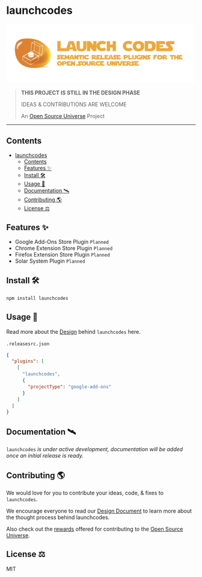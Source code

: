 # launchcodes

![Launch Codes — Semantic Release Plugins For The Open Source Universe](assets/launchcodes.png)

> **THIS PROJECT IS STILL IN THE DESIGN PHASE**
>
> IDEAS & CONTRIBUTIONS ARE WELCOME
>
> An [Open Source Universe](https://github.com/intellibus/approach) Project

---

## Contents

- [launchcodes](#launchcodes)
  - [Contents](#contents)
  - [Features ✨](#features-)
  - [Install 🛠](#install-)
  - [Usage 🔭](#usage-)
  - [Documentation 🛰](#documentation-)
  - [Contributing 🌎](#contributing-)
  - [License ⚖️](#license-️)

## Features ✨

- Google Add-Ons Store Plugin `Planned`
- Chrome Extension Store Plugin `Planned`
- Firefox Extension Store Plugin `Planned`
- Solar System Plugin `Planned`

## Install 🛠

```sh
npm install launchcodes
```

## Usage 🔭

Read more about the [Design](https://github.com/intellibus/launchcodes/blob/main/DESIGN.md) behind `launchcodes` here.

`.releasesrc.json`

```json
{
  "plugins": [
    [
      "launchcodes",
      {
        "projectType": "google-add-ons"
      }
    ]
  ]
}
```

## Documentation 🛰

`launchcodes` *is under active development, documentation will be added once an initial release is ready.*

## Contributing 🌎

We would love for you to contribute your ideas, code, & fixes to `launchcodes`.

We encourage everyone to read our [Design Document](https://github.com/intellibus/launchcodes/blob/main/DESIGN.md) to learn more about the thought process behind launchcodes.

Also check out the [rewards](https://github.com/intellibus/approach/blob/main/REWARDS.md) offered for contributing to the [Open Source Universe](https://github.com/intellibus/approach).

## License ⚖️

MIT
